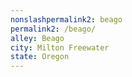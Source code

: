 ```yaml
---
﻿nonslashpermalink2: beago
permalink2: /beago/
alley: Beago
city: Milton Freewater
state: Oregon
---
```

